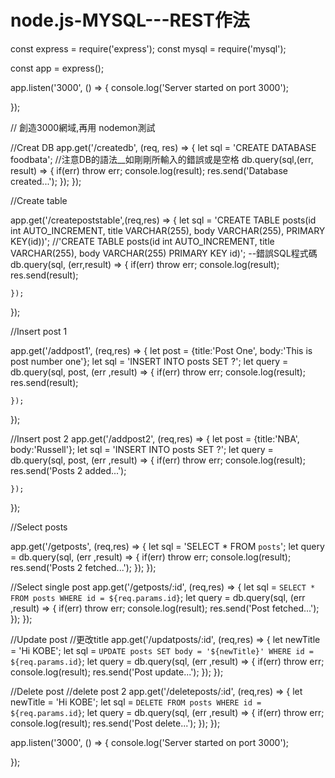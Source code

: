 # node.js-MYSQL---REST作法

const express = require('express');
const mysql = require('mysql');

const app = express();

app.listen('3000', () => {
    console.log('Server started on port 3000');

});

// 創造3000網域,再用 nodemon測試



//Creat DB
app.get('/createdb', (req, res) => {
    let sql = 'CREATE DATABASE foodbata';
    //注意DB的語法__如剛剛所輸入的錯誤或是空格
    db.query(sql,(err, result) => {
        if(err) throw err;
        console.log(result);
        res.send('Database created...');
    });
});

//Create table

app.get('/createpoststable',(req,res) => {
    let sql = 'CREATE TABLE posts(id int AUTO_INCREMENT, title VARCHAR(255), body VARCHAR(255), PRIMARY KEY(id))';
    //'CREATE TABLE posts(id int AUTO_INCREMENT, title VARCHAR(255), body VARCHAR(255) PRIMARY KEY id)'; --錯誤SQL程式碼
    db.query(sql, (err,result) => {
        if(err) throw err;
        console.log(result);
        res.send(result);

    });

});

//Insert post 1

app.get('/addpost1', (req,res) => {
    let post = {title:'Post One', body:'This is post number one'};
    let sql = 'INSERT INTO posts SET ?';
    let query = db.query(sql, post, (err ,result) => {
        if(err) throw err;
        console.log(result);
        res.send(result);

    });

});


//Insert post 2
app.get('/addpost2', (req,res) => {
    let post = {title:'NBA', body:'Russell'};
    let sql = 'INSERT INTO posts SET ?';
    let query = db.query(sql, post, (err ,result) => {
        if(err) throw err;
        console.log(result);
        res.send('Posts 2 added...');

    });

});

//Select posts

app.get('/getposts', (req,res) => {
    let sql = 'SELECT * FROM `posts`';
    let query = db.query(sql, (err ,result) => {
        if(err) throw err;
        console.log(result);
        res.send('Posts 2 fetched...');
    });
});

//Select single post
app.get('/getposts/:id', (req,res) => {
    let sql = `SELECT * FROM posts WHERE id = ${req.params.id}`;
    let query = db.query(sql, (err ,result) => {
        if(err) throw err;
        console.log(result);
        res.send('Post fetched...');
    });
});

//Update post
//更改title
app.get('/updatposts/:id', (req,res) => {
    let newTitle = 'Hi KOBE';
    let sql = `UPDATE posts SET body = '${newTitle}' WHERE id = ${req.params.id}`;
    let query = db.query(sql, (err ,result) => {
        if(err) throw err;
        console.log(result);
        res.send('Post update...');
    });
});


//Delete post
//delete post 2
app.get('/deleteposts/:id', (req,res) => {
    let newTitle = 'Hi KOBE';
    let sql = `DELETE FROM posts WHERE id = ${req.params.id}`;
    let query = db.query(sql, (err ,result) => {
        if(err) throw err;
        console.log(result);
        res.send('Post delete...');
    });
});

app.listen('3000', () => {
    console.log('Server started on port 3000');

});

